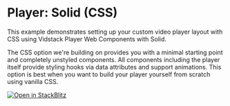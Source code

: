 # Player: Solid (CSS)

This example demonstrates setting up your custom video player layout with CSS using Vidstack Player
Web Components with Solid.

The CSS option we're building on provides you with a minimal starting point and completely
unstyled components. All components including the player itself provide styling hooks via data
attributes and support animations. This option is best when you want to build your player yourself
from scratch using vanilla CSS.

[![Open in StackBlitz](https://developer.stackblitz.com/img/open_in_stackblitz.svg)][stackblitz-demo]

[stackblitz-demo]: https://stackblitz.com/fork/github/vidstack/examples/tree/main/player/solid/css?title=Vidstack%20Player%20-%20Solid%20%28CSS%29&file=src/main.ts&showSidebar=1
